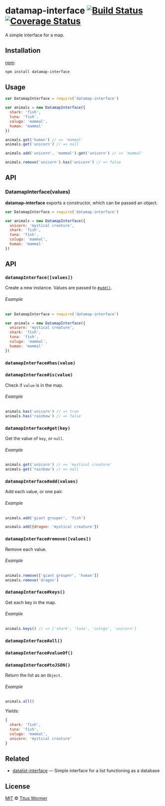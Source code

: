 # datamap-interface [![Build Status][travis-badge]][travis] [![Coverage Status][codecov-badge]][codecov]

A simple interface for a map.

## Installation

[npm][]:

```bash
npm install datamap-interface
```

## Usage

```js
var DatamapInterface = require('datamap-interface')

var animals = new DatamapInterface({
  shark: 'fish',
  tuna: 'fish',
  colugo: 'mammal',
  human: 'mammal'
})

animals.get('human') // => 'mammal'
animals.get('unicorn') // => null

animals.add('unicorn', 'mammal').get('unicorn') // => 'mammal'

animals.remove('unicorn').has('unicorn') // => false
```

## API

### DatamapInterface(values)

**datamap-interface** exports a constructor, which can be passed an object.

```js
var DatamapInterface = require('datamap-interface')

var animals = new DatamapInterface({
  unicorn: 'mystical creature',
  shark: 'fish',
  tuna: 'fish',
  colugo: 'mammal',
  human: 'mammal'
})
```

## API

### `datamapInterface([values])`

Create a new instance.  Values are passed to [`#add()`][add].

###### Example

```js
var DatamapInterface = require('datamap-interface')

var animals = new DatamapInterface({
  unicorn: 'mystical creature',
  shark: 'fish',
  tuna: 'fish',
  colugo: 'mammal',
  human: 'mammal'
})
```

### `datamapInterface#has(value)`

### `datamapInterface#is(value)`

Check if `value` is in the map.

###### Example

```js
animals.has('unicorn') // => true
animals.has('rainbow') // => false
```

### `datamapInterface#get(key)`

Get the value of `key`, or `null`.

###### Example

```js
animals.get('unicorn') // => 'mystical creature'
animals.get('rainbow') // => null
```

### `datamapInterface#add(values)`

Add each value, or one pair.

###### Example

```js
animals.add('giant grouper', 'fish')

animals.add({dragon: 'mystical creature'})
```

### `datamapInterface#remove([values])`

Remove each value.

###### Example

```js
animals.remove(['giant grouper', 'human'])
animals.remove('dragon')
```

### `datamapInterface#keys()`

Get each key in the map.

###### Example

```js
animals.keys() // => ['shark', 'tuna', 'colugo', 'unicorn']
```

### `datamapInterface#all()`

### `datamapInterface#valueOf()`

### `datamapInterface#toJSON()`

Return the list as an `Object`.

###### Example

```js
animals.all()
```

Yields:

```js
{
  shark: 'fish',
  tuna: 'fish',
  colugo: 'mammal',
  unicorn: 'mystical creature'
}
```

## Related

*   [datalist-interface](https://github.com/wooorm/datalist-interface)
    — Simple interface for a list functioning as a database

## License

[MIT][license] © [Titus Wormer][author]

<!-- Definitions -->

[travis-badge]: https://img.shields.io/travis/wooorm/datamap-interface.svg

[travis]: https://travis-ci.org/wooorm/datamap-interface

[codecov-badge]: https://img.shields.io/codecov/c/github/wooorm/datamap-interface.svg

[codecov]: https://codecov.io/github/wooorm/datamap-interface

[npm]: https://docs.npmjs.com/cli/install

[license]: license

[author]: http://wooorm.com

[add]: #datamapinterfaceaddvalues
